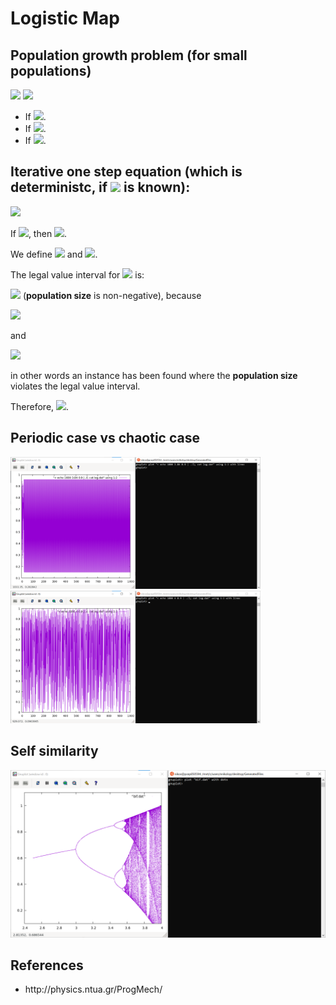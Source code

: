 # Logistic Map
## Population growth problem (for small populations)

<img src="https://render.githubusercontent.com/render/math?math=P_{n}=rP_{n-1}">
<img src="https://render.githubusercontent.com/render/math?math=P_n \sim e^{(r-1)n}">

<UL>
  <LI>If <img src="https://render.githubusercontent.com/render/math?math=r<1, \quad \text{then} \quad \lim P_n=0">.</LI>
  <LI>If <img src="https://render.githubusercontent.com/render/math?math=r>1, \quad \text{then} \quad \lim P_n= +\infty">.</LI>
  <LI>If <img src="https://render.githubusercontent.com/render/math?math=r=1, \quad \text{then} \quad \lim P_n=P_0">.</LI>
</UL>

## Iterative one step equation (which is deterministc, if <img src="https://render.githubusercontent.com/render/math?math=P_{0}"> is known):

<img src="https://render.githubusercontent.com/render/math?math=P_{n}=P_{n-1}(r-bP_{n-1})">

If <img src="https://render.githubusercontent.com/render/math?math=x_n=\frac{b}{r}P_n">, then <img src="https://render.githubusercontent.com/render/math?math=x_{n}=rx_{n-1}(1-x_{n-1})">.

We define <img src="https://render.githubusercontent.com/render/math?math=f(x)=rx(1-x)"> and <img src="https://render.githubusercontent.com/render/math?math=F(x,r)=rx(1-x)">.

The legal value interval for <img src="https://render.githubusercontent.com/render/math?math=x"> is: 

<img src="https://render.githubusercontent.com/render/math?math=0\le x\le 1"> (<B>population size</B> is non-negative), because 

<img src="https://render.githubusercontent.com/render/math?math=(x_{n-1}>1 \Rightarrow x_{n}<0) \Rightarrow x \le 1"> 

and 

<img src="https://render.githubusercontent.com/render/math?math=r > 4 \Rightarrow \frac{r}{4}=f\big(\frac{1}{2}\big)>1"> 

in other words an instance has been found where the <b>population size</b> violates the legal value interval. 

Therefore, <img src="https://render.githubusercontent.com/render/math?math=0 < r\le 4">.

## Periodic case vs chaotic case

<p>
  <img src="/GeneratedFiles/PeriodicCase.png" width="400"/>
  <img src="/GeneratedFiles/ChaoticCase.png" width="400"/>
</p>

## Self similarity

<img src="/GeneratedFiles/BifurcationPlot.png" width="800"/>

## References
<UL>
  <LI>http://physics.ntua.gr/ProgMech/</LI>
</UL>
